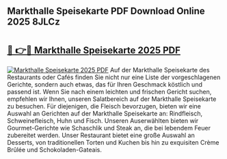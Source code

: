 ## Markthalle Speisekarte PDF Download Online 2025 8JLCz

# <h2><a href="http://gcebow9.nevu.top/?p=Markthalle+Speisekarte">🔗 👉🔴 Markthalle Speisekarte 2025 PDF</a></h2>

[![Markthalle Speisekarte 2025 PDF](https://i.imgur.com/dBaPXMq.png)](http://gcebow9.nevu.top/?p=Markthalle+Speisekarte)
Auf der Markthalle Speisekarte des Restaurants oder Cafés finden Sie nicht nur eine Liste der vorgeschlagenen Gerichte, sondern auch etwas, das für Ihren Geschmack köstlich und passend ist. Wenn Sie nach einem leichten und frischen Gericht suchen, empfehlen wir Ihnen, unseren Salatbereich auf der Markthalle Speisekarte zu besuchen. Für diejenigen, die Fleisch bevorzugen, bieten wir eine Auswahl an Gerichten auf der Markthalle Speisekarte an: Rindfleisch, Schweinefleisch, Huhn und Fisch. Unseren Auserwählten bieten wir Gourmet-Gerichte wie Schaschlik und Steak an, die bei lebendem Feuer zubereitet werden. Unser Restaurant bietet eine große Auswahl an Desserts, von traditionellen Torten und Kuchen bis hin zu exquisiten Crème Brûlée und Schokoladen-Gateais.
